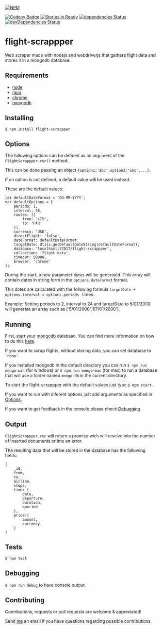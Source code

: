 [![NPM](https://nodei.co/npm/flight-scrappper.png?downloads=true&downloadRank=true&stars=true)](https://nodei.co/npm/flight-scrappper/)

[![Codacy Badge](https://api.codacy.com/project/badge/Grade/e0ff0ec2a3484cd0b823933578987cf4)](https://www.codacy.com/app/tiagobertolo/flight-scrappper?utm_source=github.com&amp;utm_medium=referral&amp;utm_content=bertolo1988/flight-scrappper&amp;utm_campaign=Badge_Grade)
[![Stories in Ready](https://badge.waffle.io/bertolo1988/flight-scrappper.svg?label=ready&title=Ready)](http://waffle.io/bertolo1988/flight-scrappper)
[![dependencies Status](https://david-dm.org/bertolo1988/flight-scrappper/status.svg)](https://david-dm.org/bertolo1988/flight-scrappper)
[![devDependencies Status](https://david-dm.org/bertolo1988/flight-scrappper/dev-status.svg)](https://david-dm.org/bertolo1988/flight-scrappper?type=dev)

# flight-scrappper

Web scraper made with nodejs and webdriverjs that gathers flight data and stores it in a mongodb database.


## Requirements

 - [node](http://nodejs.org/)
 - [npm](http://npmjs.org/)
 - [chrome](https://www.google.com/chrome/browser/desktop/index.html)
 - [mongodb](https://www.mongodb.com/)


## Installing

`$ npm install flight-scrappper`


## Options

The following options can be defined as an argument of the `FlightScrappper.run()` method.

This can be done passing an object `{option1:'abc',option2:'abc',...}`.

If an option is not defined, a default value will be used instead.

These are the default values:
	
	let defaultDateFormat = 'DD-MM-YYYY';
	var defaultOptions = {
		periods: 1,
		interval: 48,
		routes: [{
			from: 'LIS',
			to: 'PAR'
		}],
		currency: 'USD',
		directFlight: 'false',
		dateFormat: defaultDateFormat,
		targetDate: Utils.getDefaultDateString(defaultDateFormat),
		database: 'localhost:27017/flight-scrappper',
		collection: 'flight-data',
		timeout: 50000,
		browser: 'chrome'
	};

During the start, a new parameter `dates` will be generated. This array will contain dates in string form in the `options.dateFormat` format.

This dates are calculated with the following formula `targetDate + options.interval x options.periods ` times.
 
Example: Setting periods to 2, interval to 24 and targetDate to 5/01/2000 will generate an array  such as ['5/01/2000','07/01/2000'].

## Running

First, start your [mongodb](https://www.mongodb.com/) database. You can find more information on how to do this [here](https://docs.mongodb.com/).

If you want to scrap flights, without storing data, you can set database to `'none'`.

If you installed mongodb in the default directory you can run `$ npm run mongo-win`  (for windows) or `$ npm run mongo-mac` (for mac) to run a database that will use a folder named `mongo-db` in the current directory.

To start the flight-scrappper with the default values just type `$ npm start`.

If you want to run with diferent options just add arguments as specified in [Options](#options).

If you want to get feedback in the console please check  [Debugging](#debugging).

## Output

`FlightScrappper.run` will return a promise wich will resolve into the number of inserted documents or into an error.

The resulting data that will be stored in the database has the following fields:

	{
		_id, 		
		from,
		to,	
		airline,
		stops,
		time: {
			date,
			departure,
			duration,
			queried
		},
		price:{
			amount,
			currency
		}
	}

## Tests

`$ npm test`

## Debugging

`$ npm run debug` to have console output.

## Contributing

Contributions, requests or pull requests are welcome & appreciated!

Send [me](https://github.com/bertolo1988/) an email if you have questions regarding possible contributions.
